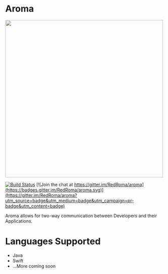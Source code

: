 Aroma
==============================================



[<img src="https://raw.githubusercontent.com/RedRoma/aroma/develop/Graphics/Logo.png" width="500">](https://github.com/RedRoma/aroma)

[![Build Status](http://jenkins.redroma.tech/job/Aroma/badge/icon)](http://jenkins.redroma.tech/job/Aroma/)
[![Join the chat at https://gitter.im/RedRoma/aroma](https://badges.gitter.im/RedRoma/aroma.svg)](https://gitter.im/RedRoma/aroma?utm_source=badge&utm_medium=badge&utm_campaign=pr-badge&utm_content=badge)

Aroma allows for two-way communication between Developers and their Applications.

# Languages Supported

+ Java
+ Swift
+ ...More coming soon
